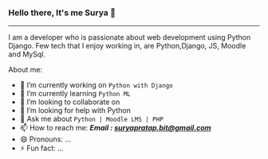 ### Hello there, It's me Surya 👋
<!-- blank line -->
----
<!-- blank line -->

I am a developer who is passionate about web development using Python Django. Few tech that I enjoy working in, are Python,Django, JS, Moodle and MySql.

About me:

- 🔭 I’m currently working on ```Python with Django```
- 🌱 I’m currently learning ```Python ML```
- 👯 I’m looking to collaborate on 
- 🤔 I’m looking for help with Python
- 💬 Ask me about ````Python | Moodle LMS | PHP````
- 📫 How to reach me: ***Email : suryapratap.bit@gmail.com***
- 😄 Pronouns: ...
- ⚡ Fun fact: ...

